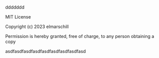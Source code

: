 ddddddd

MIT License

Copyright (c) 2023 elmarschill

Permission is hereby granted, free of charge, to any person obtaining a copy

asdfasdfasdfasdfasdfasdfasdfasdfasd
